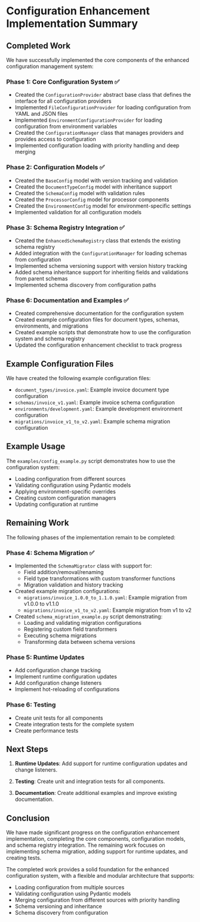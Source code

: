 # Configuration Enhancement Implementation Summary

## Completed Work

We have successfully implemented the core components of the enhanced configuration management system:

### Phase 1: Core Configuration System ✅
- Created the `ConfigurationProvider` abstract base class that defines the interface for all configuration providers
- Implemented `FileConfigurationProvider` for loading configuration from YAML and JSON files
- Implemented `EnvironmentConfigurationProvider` for loading configuration from environment variables
- Created the `ConfigurationManager` class that manages providers and provides access to configuration
- Implemented configuration loading with priority handling and deep merging

### Phase 2: Configuration Models ✅
- Created the `BaseConfig` model with version tracking and validation
- Created the `DocumentTypeConfig` model with inheritance support
- Created the `SchemaConfig` model with validation rules
- Created the `ProcessorConfig` model for processor components
- Created the `EnvironmentConfig` model for environment-specific settings
- Implemented validation for all configuration models

### Phase 3: Schema Registry Integration ✅
- Created the `EnhancedSchemaRegistry` class that extends the existing schema registry
- Added integration with the `ConfigurationManager` for loading schemas from configuration
- Implemented schema versioning support with version history tracking
- Added schema inheritance support for inheriting fields and validations from parent schemas
- Implemented schema discovery from configuration paths

### Phase 6: Documentation and Examples ✅
- Created comprehensive documentation for the configuration system
- Created example configuration files for document types, schemas, environments, and migrations
- Created example scripts that demonstrate how to use the configuration system and schema registry
- Updated the configuration enhancement checklist to track progress

## Example Configuration Files

We have created the following example configuration files:

- `document_types/invoice.yaml`: Example invoice document type configuration
- `schemas/invoice_v1.yaml`: Example invoice schema configuration
- `environments/development.yaml`: Example development environment configuration
- `migrations/invoice_v1_to_v2.yaml`: Example schema migration configuration

## Example Usage

The `examples/config_example.py` script demonstrates how to use the configuration system:

- Loading configuration from different sources
- Validating configuration using Pydantic models
- Applying environment-specific overrides
- Creating custom configuration managers
- Updating configuration at runtime

## Remaining Work

The following phases of the implementation remain to be completed:

### Phase 4: Schema Migration ✅
- Implemented the `SchemaMigrator` class with support for:
  - Field addition/removal/renaming
  - Field type transformations with custom transformer functions
  - Migration validation and history tracking
- Created example migration configurations:
  - `migrations/invoice_1.0.0_to_1.1.0.yaml`: Example migration from v1.0.0 to v1.1.0
  - `migrations/invoice_v1_to_v2.yaml`: Example migration from v1 to v2
- Created `schema_migration_example.py` script demonstrating:
  - Loading and validating migration configurations
  - Registering custom field transformers
  - Executing schema migrations
  - Transforming data between schema versions

### Phase 5: Runtime Updates
- Add configuration change tracking
- Implement runtime configuration updates
- Add configuration change listeners
- Implement hot-reloading of configurations

### Phase 6: Testing
- Create unit tests for all components
- Create integration tests for the complete system
- Create performance tests

## Next Steps

1. **Runtime Updates**: Add support for runtime configuration updates and change listeners.

2. **Testing**: Create unit and integration tests for all components.

3. **Documentation**: Create additional examples and improve existing documentation.

## Conclusion

We have made significant progress on the configuration enhancement implementation, completing the core components, configuration models, and schema registry integration. The remaining work focuses on implementing schema migration, adding support for runtime updates, and creating tests.

The completed work provides a solid foundation for the enhanced configuration system, with a flexible and modular architecture that supports:

- Loading configuration from multiple sources
- Validating configuration using Pydantic models
- Merging configuration from different sources with priority handling
- Schema versioning and inheritance
- Schema discovery from configuration
